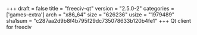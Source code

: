+++
draft = false
title = "freeciv-qt"
version = "2.5.0-2"
categories = ['games-extra']
arch = "x86_64"
size = "626236"
usize = "1979489"
sha1sum = "c287aa2d9b8f4b795f29dc735078633b120b4fe1"
+++
Qt client for freeciv